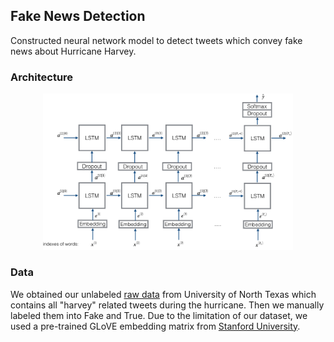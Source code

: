 ## Fake News Detection

Constructed neural network model to detect tweets which convey fake news about Hurricane Harvey.

### Architecture
<p align="center">
  <img src="https://github.com/fangshulin/Fake-News-Detection/blob/master/img/architecture.png" width="400"/></p>

### Data
We obtained our unlabeled [raw data](https://digital.library.unt.edu/ark:/67531/metadc993940/) from University of North Texas which contains all "harvey" related tweets during the hurricane. Then we manually labeled them into Fake and True. Due to the limitation of our dataset, we used a pre-trained GLoVE embedding matrix from [Stanford University](https://nlp.stanford.edu/projects/glove/).

